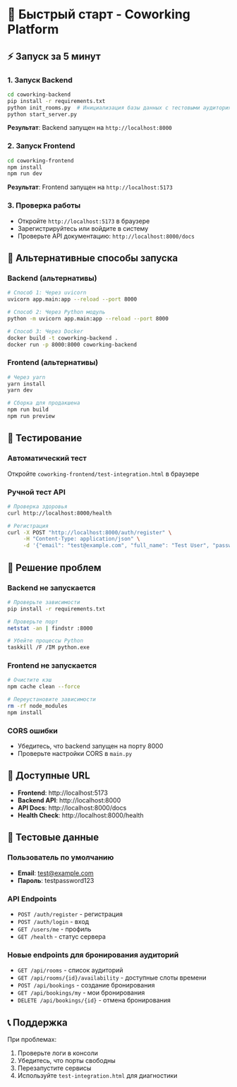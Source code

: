 # 🚀 Быстрый старт - Coworking Platform

## ⚡ Запуск за 5 минут

### 1. Запуск Backend
```bash
cd coworking-backend
pip install -r requirements.txt
python init_rooms.py  # Инициализация базы данных с тестовыми аудиториями
python start_server.py
```
**Результат**: Backend запущен на `http://localhost:8000`

### 2. Запуск Frontend
```bash
cd coworking-frontend
npm install
npm run dev
```
**Результат**: Frontend запущен на `http://localhost:5173`

### 3. Проверка работы
- Откройте `http://localhost:5173` в браузере
- Зарегистрируйтесь или войдите в систему
- Проверьте API документацию: `http://localhost:8000/docs`

## 🔧 Альтернативные способы запуска

### Backend (альтернативы)
```bash
# Способ 1: Через uvicorn
uvicorn app.main:app --reload --port 8000

# Способ 2: Через Python модуль
python -m uvicorn app.main:app --reload --port 8000

# Способ 3: Через Docker
docker build -t coworking-backend .
docker run -p 8000:8000 coworking-backend
```

### Frontend (альтернативы)
```bash
# Через yarn
yarn install
yarn dev

# Сборка для продакшена
npm run build
npm run preview
```

## 🧪 Тестирование

### Автоматический тест
Откройте `coworking-frontend/test-integration.html` в браузере

### Ручной тест API
```bash
# Проверка здоровья
curl http://localhost:8000/health

# Регистрация
curl -X POST "http://localhost:8000/auth/register" \
     -H "Content-Type: application/json" \
     -d '{"email": "test@example.com", "full_name": "Test User", "password": "test123"}'
```

## 🐛 Решение проблем

### Backend не запускается
```bash
# Проверьте зависимости
pip install -r requirements.txt

# Проверьте порт
netstat -an | findstr :8000

# Убейте процессы Python
taskkill /F /IM python.exe
```

### Frontend не запускается
```bash
# Очистите кэш
npm cache clean --force

# Переустановите зависимости
rm -rf node_modules
npm install
```

### CORS ошибки
- Убедитесь, что backend запущен на порту 8000
- Проверьте настройки CORS в `main.py`

## 📱 Доступные URL

- **Frontend**: http://localhost:5173
- **Backend API**: http://localhost:8000
- **API Docs**: http://localhost:8000/docs
- **Health Check**: http://localhost:8000/health

## 🔑 Тестовые данные

### Пользователь по умолчанию
- **Email**: test@example.com
- **Пароль**: testpassword123

### API Endpoints
- `POST /auth/register` - регистрация
- `POST /auth/login` - вход
- `GET /users/me` - профиль
- `GET /health` - статус сервера

### Новые endpoints для бронирования аудиторий
- `GET /api/rooms` - список аудиторий
- `GET /api/rooms/{id}/availability` - доступные слоты времени
- `POST /api/bookings` - создание бронирования
- `GET /api/bookings/my` - мои бронирования
- `DELETE /api/bookings/{id}` - отмена бронирования

## 📞 Поддержка

При проблемах:
1. Проверьте логи в консоли
2. Убедитесь, что порты свободны
3. Перезапустите сервисы
4. Используйте `test-integration.html` для диагностики
